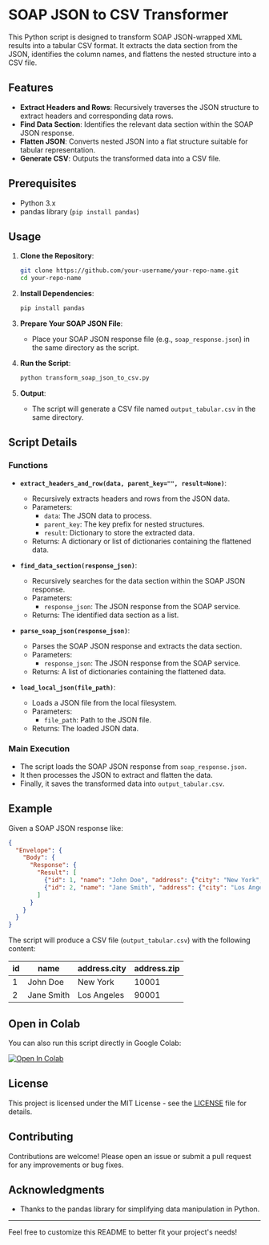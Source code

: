 # SOAP JSON to CSV Transformer

This Python script is designed to transform SOAP JSON-wrapped XML results into a tabular CSV format. It extracts the data section from the JSON, identifies the column names, and flattens the nested structure into a CSV file.

## Features

- **Extract Headers and Rows**: Recursively traverses the JSON structure to extract headers and corresponding data rows.
- **Find Data Section**: Identifies the relevant data section within the SOAP JSON response.
- **Flatten JSON**: Converts nested JSON into a flat structure suitable for tabular representation.
- **Generate CSV**: Outputs the transformed data into a CSV file.

## Prerequisites

- Python 3.x
- pandas library (`pip install pandas`)

## Usage

1. **Clone the Repository**:
   ```bash
   git clone https://github.com/your-username/your-repo-name.git
   cd your-repo-name
   ```

2. **Install Dependencies**:
   ```bash
   pip install pandas
   ```

3. **Prepare Your SOAP JSON File**:
   - Place your SOAP JSON response file (e.g., `soap_response.json`) in the same directory as the script.

4. **Run the Script**:
   ```bash
   python transform_soap_json_to_csv.py
   ```

5. **Output**:
   - The script will generate a CSV file named `output_tabular.csv` in the same directory.

## Script Details

### Functions

- **`extract_headers_and_row(data, parent_key="", result=None)`**:
  - Recursively extracts headers and rows from the JSON data.
  - Parameters:
    - `data`: The JSON data to process.
    - `parent_key`: The key prefix for nested structures.
    - `result`: Dictionary to store the extracted data.
  - Returns: A dictionary or list of dictionaries containing the flattened data.

- **`find_data_section(response_json)`**:
  - Recursively searches for the data section within the SOAP JSON response.
  - Parameters:
    - `response_json`: The JSON response from the SOAP service.
  - Returns: The identified data section as a list.

- **`parse_soap_json(response_json)`**:
  - Parses the SOAP JSON response and extracts the data section.
  - Parameters:
    - `response_json`: The JSON response from the SOAP service.
  - Returns: A list of dictionaries containing the flattened data.

- **`load_local_json(file_path)`**:
  - Loads a JSON file from the local filesystem.
  - Parameters:
    - `file_path`: Path to the JSON file.
  - Returns: The loaded JSON data.

### Main Execution

- The script loads the SOAP JSON response from `soap_response.json`.
- It then processes the JSON to extract and flatten the data.
- Finally, it saves the transformed data into `output_tabular.csv`.

## Example

Given a SOAP JSON response like:

```json
{
  "Envelope": {
    "Body": {
      "Response": {
        "Result": [
          {"id": 1, "name": "John Doe", "address": {"city": "New York", "zip": "10001"}},
          {"id": 2, "name": "Jane Smith", "address": {"city": "Los Angeles", "zip": "90001"}}
        ]
      }
    }
  }
}
```

The script will produce a CSV file (`output_tabular.csv`) with the following content:

| id | name       | address.city | address.zip |
|----|------------|--------------|-------------|
| 1  | John Doe   | New York     | 10001       |
| 2  | Jane Smith | Los Angeles  | 90001       |

## Open in Colab

You can also run this script directly in Google Colab:

[![Open In Colab](https://colab.research.google.com/assets/colab-badge.svg)](https://colab.research.google.com/github/your-username/your-repo-name/blob/main/transform_soap_json_to_csv.py)

## License

This project is licensed under the MIT License - see the [LICENSE](LICENSE) file for details.

## Contributing

Contributions are welcome! Please open an issue or submit a pull request for any improvements or bug fixes.

## Acknowledgments

- Thanks to the pandas library for simplifying data manipulation in Python.

---

Feel free to customize this README to better fit your project's needs!
